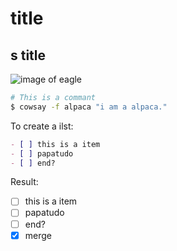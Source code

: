 # title
## s title

![image of eagle](https://searx.org/image_proxy?url=https%3A%2F%2Fupload.wikimedia.org%2Fwikipedia%2Fcommons%2Fthumb%2F6%2F67%2FBald_Eagle_Head_sq.jpg%2F500px-Bald_Eagle_Head_sq.jpg&h=cd7f9bb3b238711931008ebd58080075c49c52d316eed13b1c5f32132f4ece78)

```bash
# This is a commant
$ cowsay -f alpaca "i am a alpaca."
```

To create a ilst:

```markdown
- [ ] this is a item
- [ ] papatudo
- [ ] end?
```

Result: 

- [ ] this is a item
- [ ] papatudo
- [ ] end?
- [X] merge
